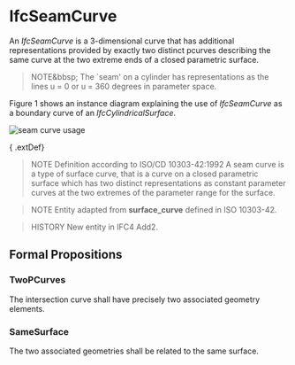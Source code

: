 # IfcSeamCurve

An _IfcSeamCurve_ is a 3-dimensional curve that has additional representations provided by exactly two distinct pcurves describing the same curve at the two extreme ends of a closed parametric surface.<!-- end of definition -->

> NOTE&bbsp; The `seam' on a cylinder has representations as the lines u = 0 or u = 360 degrees in parameter space.

Figure 1 shows an instance diagram explaining the use of _IfcSeamCurve_ as a boundary curve of an _IfcCylindricalSurface_.

![seam curve usage](../../../../figures/ifcseamcurve_01.png "Figure 1 — use of a seam curve bounding a cylindrical surface")

{ .extDef}
> NOTE Definition according to ISO/CD 10303-42:1992
> A seam curve is a type of surface curve, that is a curve on a closed parametric surface which has two distinct representations as constant parameter curves at the two extremes of the parameter range for the surface.

> NOTE Entity adapted from **surface_curve** defined in ISO 10303-42.

> HISTORY New entity in IFC4 Add2.

## Formal Propositions

### TwoPCurves
The intersection curve shall have precisely two associated geometry elements.

### SameSurface
The two associated geometries shall be related to the same surface.
